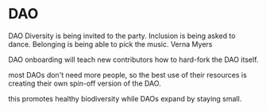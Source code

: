 # DAO

DAO Diversity is being invited to the party. Inclusion is being asked to dance. Belonging is being able to pick the music. Verna Myers&#x20;

DAO onboarding will teach new contributors how to hard-fork the DAO itself.

most DAOs don't need more people, so the best use of their resources is creating their own spin-off version of the DAO.

this promotes healthy biodiversity while DAOs expand by staying small.
